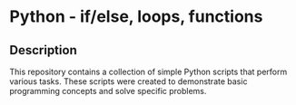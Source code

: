# Python - if/else, loops, functions
## Description

This repository contains a collection of simple Python scripts that perform various tasks. These scripts were created to demonstrate basic programming concepts and solve specific problems.